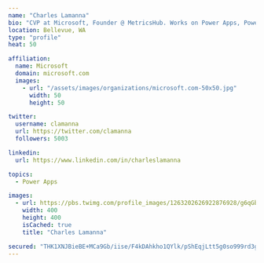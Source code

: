 ```yaml
---
name: "Charles Lamanna"
bio: "CVP at Microsoft, Founder @ MetricsHub. Works on Power Apps, Power Automate, Power Virtual Agent, Common Data Service and Dynamics 365."
location: Bellevue, WA
type: "profile"
heat: 50

affiliation:
  name: Microsoft
  domain: microsoft.com
  images:
    - url: "/assets/images/organizations/microsoft.com-50x50.jpg"
      width: 50
      height: 50

twitter:
  username: clamanna
  url: https://twitter.com/clamanna
  followers: 5003

linkedin:
  url: https://www.linkedin.com/in/charleslamanna

topics:
  - Power Apps

images:
  - url: https://pbs.twimg.com/profile_images/1263202626922876928/g6qGbHZ-_400x400.jpg
    width: 400
    height: 400
    isCached: true
    title: "Charles Lamanna"

secured: "THK1XNJBieBE+MCa9Gb/iise/F4kDAhkho1QYlk/pShEqjLtt5g0so999rd3gLJ4FW9hcX9r0NTGJotxK4j8+idk7oreEuHgZyxMX5YnVQFHNu8ibQ/P4PvWhDWC5EthhqjO7khhVQuzbXw01O9X3smZJK+Lx0B+1byIouPwE2CvhGx1X9RI/rsN+XryDHGNCnajTvTEu+SNPMLJeSkTboyXr2IITsKPRARla/49pB7kAl/c+4InJNL0810zdmM7XcOP3pUWfLD3/jdz4S3TP4jQD3+P6ReFmWEXuHahBLFu0At0WuFeclTX3cc1jnGRiYNaGd4Jl6v/NoTSqc4qQvrz+hznobhaMorCKVPpFfliykOosJ5fY0xrfeRQLogwPtzamuAFqo/3FHF3+tzB9po4ab5WKlzXxTA77HPrBQ8=;BmeFhB6c1cO4VOaOtvOimw=="
---
```



